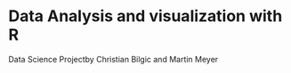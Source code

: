 # Data Analysis and visualization with R


Data Science Projectby Christian Bilgic and Martin Meyer 



